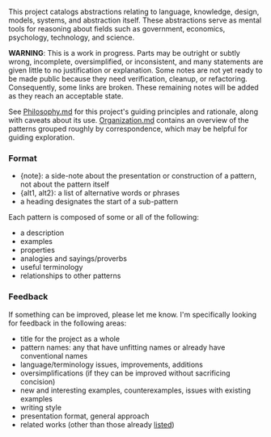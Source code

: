 This project catalogs abstractions relating to language, knowledge, design, models, systems, and abstraction itself.  These abstractions serve as mental tools for reasoning about fields such as government, economics, psychology, technology, and science.

**WARNING**: This is a work in progress.  Parts may be outright or subtly wrong, incomplete, oversimplified, or inconsistent, and many statements are given little to no justification or explanation.  Some notes are not yet ready to be made public because they need verification, cleanup, or refactoring.  Consequently, some links are broken.  These remaining notes will be added as they reach an acceptable state.

See [Philosophy.md](Philosophy.md) for this project's guiding principles and rationale, along with caveats about its use.  [Organization.md](Organization.md) contains an overview of the patterns grouped roughly by correspondence, which may be helpful for guiding exploration.


### Format
- {note}: a side-note about the presentation or construction of a pattern, not about the pattern itself
- {alt1, alt2}: a list of alternative words or phrases
- a heading designates the start of a sub-pattern

Each pattern is composed of some or all of the following:
- a description
- examples
- properties
- analogies and sayings/proverbs
- useful terminology
- relationships to other patterns


### Feedback
If something can be improved, please let me know.  I'm specifically looking for feedback in the following areas:
- title for the project as a whole
- pattern names: any that have unfitting names or already have conventional names
- language/terminology issues, improvements, additions
- oversimplifications (if they can be improved without sacrificing concision)
- new and interesting examples, counterexamples, issues with existing examples
- writing style
- presentation format, general approach
- related works (other than those already [listed](Related%20works.md))
